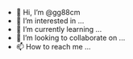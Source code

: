 - 👋 Hi, I’m @gg88cm
- 👀 I’m interested in ...
- 🌱 I’m currently learning ...
- 💞️ I’m looking to collaborate on ...
- 📫 How to reach me ...

<!---
gg88cm/gg88cm is a ✨ special ✨ repository because its `README.md` (this file) appears on your GitHub profile.
You can click the Preview link to take a look at your changes.
--->
